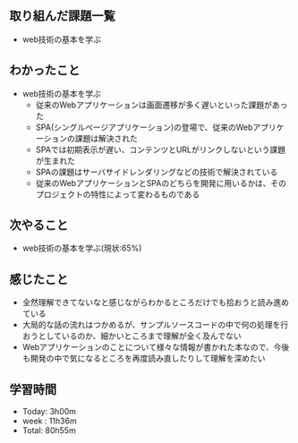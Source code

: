 ## 取り組んだ課題一覧
- web技術の基本を学ぶ
## わかったこと
- web技術の基本を学ぶ
  - 従来のWebアプリケーションは画面遷移が多く遅いといった課題があった
  - SPA(シングルページアプリケーション)の登場で、従来のWebアプリケーションの課題は解決された
  - SPAでは初期表示が遅い、コンテンツとURLがリンクしないという課題が生まれた
  - SPAの課題はサーバサイドレンダリングなどの技術で解決されている
  - 従来のWebアプリケーションとSPAのどちらを開発に用いるかは、そのプロジェクトの特性によって変わるものである
## 次やること
- web技術の基本を学ぶ(現状:65%)
## 感じたこと
- 全然理解できてないなと感じながらわかるところだけでも拾おうと読み進めている
- 大局的な話の流れはつかめるが、サンプルソースコードの中で何の処理を行おうとしているのか、細かいところまで理解が全く及んでない
- Webアプリケーションのことについて様々な情報が書かれた本なので、今後も開発の中で気になるところを再度読み直したりして理解を深めたい
## 学習時間
- Today: 3h00m
- week : 11h36m
- Total: 80h55m
